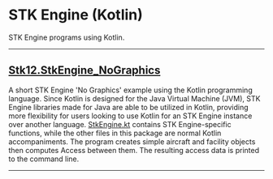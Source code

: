 # STK Engine (Kotlin)

STK Engine programs using Kotlin.

---

## [Stk12.StkEngine_NoGraphics](Stk12.StkEngine_NoGraphics)

A short STK Engine 'No Graphics' example using the Kotlin programming language. Since Kotlin is designed for the Java Virtual Machine (JVM), STK Engine libraries made for Java are able to be utilized in Kotlin, providing more flexibility for users looking to use Kotlin for an STK Engine instance over another language. [StkEngine.kt](StkEngine_NoGraphics_Stk12/src/stkengine/StkEngine.kt) contains STK Engine-specific functions, while the other files in this package are normal Kotlin accompaniments. The program creates simple aircraft and facility objects then computes Access between them. The resulting access data is printed to the command line.

---
